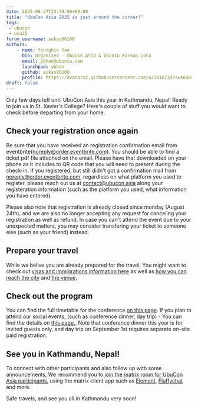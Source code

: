 ```yaml
---
date: 2025-08-27T23:30:00+09:00
title: "UbuCon Asia 2025 is just around the corner!"
tags:
 - ubucon
 - uca25
forum_username: sukso96100
authors:
    - name: Youngbin Han
      bio: Organizer - UbuCon Asia & Ubuntu Korean LoCo
      email: ybhan@ubuntu.com
      launchpad: ybhan
      github: sukso96100
      profile: https://avatars2.githubusercontent.com/u/1916739?s=460&v=4
draft: false
---
```


Only few days left until UbuCon Asia this year in Kathmandu, Nepal! Ready to join us in St. Xavier's College? Here's couple of stuff you would want to check before departing from your home.

## Check your registration once again
Be sure that you have received an registration confirmation email from eventbrite(noreply@order.eventbrite.com). You should be able to find a ticket pdf file attached on the email. Please have that downloaded on your phone as it includes to QR code that you will need to present during the check-in. If you registered, but still didn't got a confirmation mail from noreply@order.eventbrite.com, regardless on what platform you used to register, please reach out us at contact@ubucon.asia along your registeration information (such as the platform you used, what information you have entered).

Please also note that registration is already closed since monday (August 24th), and we are also no longer accepting any request for canceling your registration as well as refund. In case you can't attend the event due to your unexpected matters, you may consider transfering your ticket to someone else (such as your friend) instead.

## Prepare your travel
While we belive you are already prepared for the travel, You might want to check out [visas and immigrations information here](https://2025.ubucon.asia/programs/social-events/) as well as [how you can reach the city](https://2025.ubucon.asia/venue-and-travel/getting-to-the-city/) and [the venue](https://2025.ubucon.asia/venue-and-travel/venue-and-safety/).

## Check out the program
You can find the full timetable for the conference [on this page](https://events.canonical.com/event/127/timetable/). If you plan to attend our social events, (such as conference dinner, day trip) - You can find the details on [this page.](https://2025.ubucon.asia/programs/social-events/). Note that conference dinner this year is for invited guests only, and day trip on September 1st requires separate on-site paid registration.

## See you in Kathmandu, Nepal!
To connect with other participants and also follow up with some announcements, We recommend you to [join the matrix room for UbuCon Asia participants.](https://matrix.to/#/#ubucon-asia-general:ubuntu.com) using the matrix client app such as [Element](https://element.io/), [Fluffychat](https://fluffychat.im/) and more.

Safe travels, and see you all in Kathmandu very soon!
